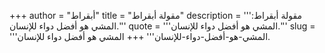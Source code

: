 +++
author = "أبقراط"
title = "مقولة أبقراط"
description = '''مقولة أبقراط: المشي هو أفضل دواء للإنسان.'''
quote = '''المشي هو أفضل دواء للإنسان.'''
slug = '''المشي-هو-أفضل-دواء-للإنسان'''
+++
المشي هو أفضل دواء للإنسان.
